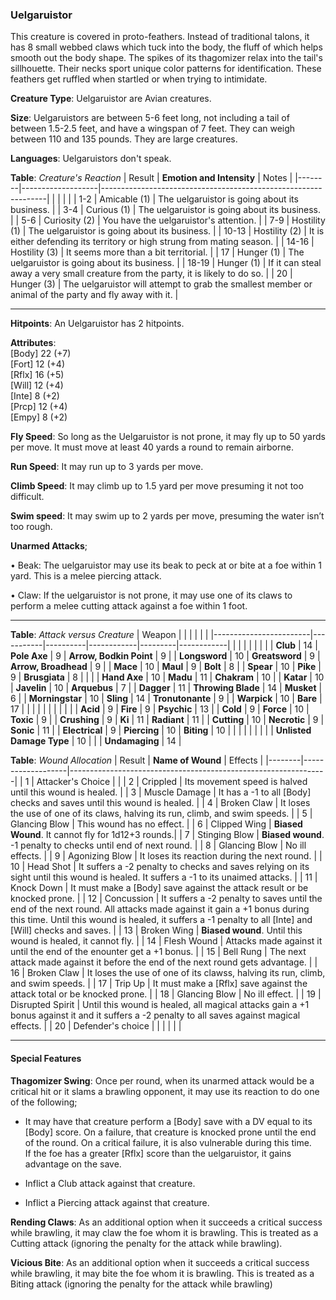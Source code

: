 ### Uelgaruistor
This creature is covered in proto-feathers. Instead of traditional talons, it has 8 small webbed claws which tuck into the body, the fluff of which helps smooth out the body shape. The spikes of its thagomizer relax into the tail's sillhouette. Their necks sport unique color patterns for identification. These feathers get ruffled when startled or when trying to intimidate.

**Creature Type**: Uelgaruistor are Avian creatures.

**Size**: Uelgaruistors are between 5-6 feet long, not including a tail of between 1.5-2.5 feet, and have a wingspan of 7 feet. They can weigh between 110 and 135 pounds. They are large creatures.

**Languages**: Uelgaruistors don't speak.

**Table**: *Creature's Reaction*
| Result | **Emotion and Intensity** | Notes        |
|--------|-------------------|----------------------------------------------------------------|
|        |                                                |                                   |
|   1-2  | Amicable (1) | The uelgaruistor is going about its business. |
|   3-4  | Curious (1)  | The uelgaruistor is going about its business. |
|   5-6  | Curiosity (2)     | You have the uelgaruistor's attention. |
|   7-9  | Hostility (1)  | The uelgaruistor is going about its business. |
|  10-13 | Hostility (2) | It is either defending its territory or high strung from mating season. |
|  14-16 | Hostility (3) | It seems more than a bit territorial. |
|   17   | Hunger (1) | The uelgaruistor is going about its business. |
|  18-19 | Hunger (1) | If it can steal away a very small creature from the party, it is likely to do so. |
|   20   | Hunger (3)     | The uelgaruistor will attempt to grab the smallest member or animal of the party and fly away with it. |

-----

**Hitpoints**: An Uelgaruistor has 2 hitpoints.

**Attributes**:  
[Body] 22 (+7)  
[Fort] 12 (+4)  
[Rflx] 16 (+5)  
[Will] 12 (+4)  
[Inte] 8 (+2)  
[Prcp] 12 (+4)  
[Empy] 8 (+2)  

**Fly Speed**: So long as the Uelgaruistor is not prone, it may fly up to 50 yards per move. It must move at least 40 yards a round to remain airborne.

**Run Speed**: It may run up to 3 yards per move.

**Climb Speed**: It may climb up to 1.5 yard per move presuming it not too difficult.

**Swim speed**: It may swim up to 2 yards per move, presuming the water isn’t too rough.

**Unarmed Attacks**;

 • Beak: The uelgaruistor may use its beak to peck at or bite at a foe within 1 yard. This is a melee piercing attack.

 • Claw: If the uelgaruistor is not prone, it may use one of its claws to perform a melee cutting attack against a foe within 1 foot. 

---------------------

**Table**: *Attack versus Creature*
| Weapon                 |          |            |         |            |         |
|------------------------|-----------|----------|------------|---------|------------|
|                        |          |            |         |            |         |
| **Club**                   | 14    | **Pole Axe**      | 9     | **Arrow, Bodkin Point**  | 9 |
| **Longsword**              | 10    | **Greatsword**    | 9     | **Arrow, Broadhead**     | 9 |
| **Mace**                   | 10    | **Maul**          | 9     | **Bolt**                 | 8 |
| **Spear**                  | 10    | **Pike**          | 9     | **Brusgiata** | 8     |  |     |
| **Hand Axe**               | 10    | **Madu** | 11    | **Chakram** | 10    |
| **Katar**                  | 10    | **Javelin**       | 10    | **Arquebus** | 7    |
| **Dagger**                 | 11    | **Throwing Blade** | 14   | **Musket** | 6    |
| **Morningstar**            | 10    | **Sling**         | 14    | **Tronutonante** | 9    |
| **Warpick**                | 10    | **Bare**       | 17 |  |     |
|                        |           |          |            |         |            |
| **Acid**                   | 9     | **Fire**          | 9     | **Psychic** | 13     |
| **Cold**                   | 9     | **Force**         | 10     | **Toxic**  | 9     |
| **Crushing**               | 9     | **Ki**            | 11     | **Radiant** | 11     |
| **Cutting**                | 10     | **Necrotic**      | 9     | **Sonic** | 11    |
| **Electrical**             | 9     | **Piercing**      | 10     | **Biting** | 10    |
|                        |           |          |            |         |            |
| **Unlisted Damage Type** | 10 |    |     | **Undamaging** | 14 |

**Table**: *Wound Allocation*
| Result | **Name of Wound** | Effects                                                        |
|--------|-------------------|----------------------------------------------------------------|
|   1    | Attacker's Choice |                                                                |
|   2    | Crippled          | Its movement speed is halved until this wound is healed.      |
|   3    | Muscle Damage     | It has a -1 to all [Body] checks and saves until this wound is healed. |
|   4    | Broken Claw    | It loses the use of one of its claws, halving its run, climb, and swim speeds. |
|   5    | Glancing Blow      | This wound has no effect. |
|   6    | Clipped Wing    | **Biased Wound**. It cannot fly for 1d12+3 rounds.|
|   7    | Stinging Blow    | **Biased wound**. -1 penalty to checks until end of next round. |
|   8    | Glancing Blow     | No ill effects.                                     |
|   9    | Agonizing Blow     | It loses its reaction during the next round. |
|   10   | Head Shot        | It suffers a -2 penalty to checks and saves relying on its sight until this wound is healed. It suffers a -1 to its unaimed attacks. |
|   11   | Knock Down        | It must make a [Body] save against the attack result or be knocked prone. |
|   12   | Concussion        | It suffers a -2 penalty to saves until the end of the next round. All attacks made against it gain a +1 bonus during this time. Until this wound is healed, it suffers a -1 penalty to all [Inte] and [Will] checks and saves. |
|   13   | Broken Wing       | **Biased wound**. Until this wound is healed, it cannot fly.  |
|   14   | Flesh Wound       | Attacks made against it until the end of the enounter get a +1 bonus. |
|   15   | Bell Rung         | The next attack made against it before the end of the next round gets advantage.  |
|   16   | Broken Claw    | It loses the use of one of its clawss, halving its run, climb, and swim speeds. |
|   17   | Trip Up           | It must make a [Rflx] save against the attack total or be knocked prone.                                  |
|   18   | Glancing Blow         | No ill effect. |
|   19   | Disrupted Spirit  | Until this wound is healed, all magical attacks gain a +1 bonus against it and it suffers a -2 penalty to all saves against magical effects. |
|   20   | Defender's choice |                                   |
|        |                                                |                                   |

---------------------

#### Special Features

**Thagomizer Swing**: Once per round, when its unarmed attack would be a critical hit or it slams a brawling opponent, it may use its reaction to do one of the following;

* It may have that creature perform a [Body] save with a DV equal to its [Body] score. On a failure, that creature is knocked prone until the end of the round. On a critical failure, it is also vulnerable during this time.  
If the foe has a greater [Rflx] score than the uelgaruistor, it gains advantage on the save.

* Inflict a Club attack against that creature.

* Inflict a Piercing attack against that creature.

**Rending Claws**: As an additional option when it succeeds a critical success while brawling, it may claw the foe whom it is brawling. This is treated as a Cutting attack (ignoring the penalty for the attack while brawling).

**Vicious Bite**: As an additional option when it succeeds a critical success while brawling, it may bite the foe whom it is brawling. This is treated as a Biting attack (ignoring the penalty for the attack while brawling)
